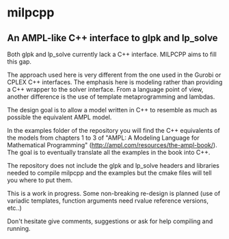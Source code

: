 # milpcpp
## An AMPL-like C++ interface to glpk and lp_solve

Both glpk and lp_solve currently lack a C++ interface. MILPCPP aims to fill this gap. 

The approach used here is very different from the one used in the Gurobi or CPLEX C++ interfaces. The emphasis here is modeling rather than providing a C++ wrapper to the solver interface. From a language point of view, another difference is the use of template metaprogramming and lambdas.

The design goal is to allow a model written in C++ to resemble as much as possible the equivalent AMPL model.

In the examples folder of the repository you will find the C++ equivalents of the models from chapters 1 to 3 of "AMPL: A Modeling Language for Mathematical Programming" (http://ampl.com/resources/the-ampl-book/). The goal is to eventually translate all the examples in the book into C++.

The repository does not include the glpk and lp_solve headers and libraries needed to compile milpcpp and the examples but the cmake files will tell you where to put them.

This is a work in progress. Some non-breaking re-design is planned (use of variadic templates, function arguments need rvalue reference versions, etc..)

Don't hesitate give comments, suggestions or ask for help compiling and running.
